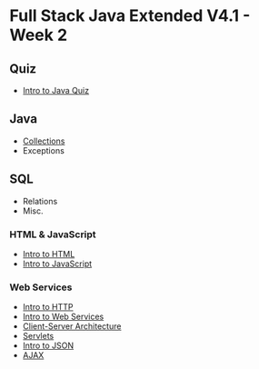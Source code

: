 # Full Stack Java Extended V4.1 - Week 2

## Quiz 
 - [Intro to Java Quiz]()

## Java
 - [Collections](./java-collections.md)
 - Exceptions

## SQL
 - Relations
 - Misc.

### HTML & JavaScript
 - [Intro to HTML](./intro-to-html.md)
 - [Intro to JavaScript](./intro-to-javascript.md)

### Web Services
 - [Intro to HTTP](./intro-to-http.md)
 - [Intro to Web Services](./intro-to-web-services.md)
 - [Client-Server Architecture](./client-server-architecture.md)
 - [Servlets](./intro-to-servlets.md)
 - [Intro to JSON](./intro-to-json.md)
 - [AJAX](./ajax.md)
